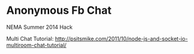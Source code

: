 Anonymous Fb Chat
=======================
NEMA Summer 2014 Hack

Multi Chat Tutorial:
http://psitsmike.com/2011/10/node-js-and-socket-io-multiroom-chat-tutorial/
